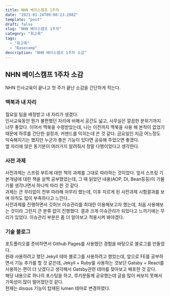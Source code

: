```yaml
---
title: NHN 베이스캠프 1주차
date: "2021-01-24T09:08:23.208Z"
template: "post"
draft: false
slug: "NHN 베이스캠프 1주차"
category: "회고록"
tags:
  - "회고록"
  - "Basecamp"
description: "NHN 베이스캠프 1주차 소감"
---
```


## **NHN 베이스캠프 1주차 소감**

NHN 인사교육이 끝나고 첫 주가 끝난 소감을 간단하게 적는다.  

### **맥북과 내 자리**

월요일 팀을 배정받고 내 자리가 생겼다.  
인사교육동안 뭔가 불편했던 자리에 비해서 공간도 넓고, 사무실은 깔끔한 분위기까지 너무 좋았다. 이어서 맥북을 수령받았는데, 나는 이전까지 맥북을 사용 해 본적이 없었기 때문에 하루를 간단한 설정과, 커맨드를 익히는데 쓴 것 같다. 금요일인 지금 어느정도 익숙해지기는 했지만 누군가 좋은 기능이 있다면 공유해 주었으면 좋겠다.  
옆 자리에 앉은 동기분이 여러가지 알려줘서 정말 다행이었다고 생각한다.

### **사전 과제**

사전과제는 스프링 부트에 대한 책의 과제를 그대로 따라하는 것이었다. 앞서 스프링 기본개념에 대한 책을 살짝 공부했었는데, 그 때 읽었던 내용(AOP, DI, Bean등등)이 가물가물 생각나면서 하나씩 따라 한 것 같다.  
과제는 큰 무리없이 전부 따라해 마무리 했는데, 이후 치르게 된 사전과제 시험결과를 보며 아직도 많이 부족하다고 느낀다..  
사전과제를 진행하면서 깃허브 이슈관리를 최대한 이용해보고자 했는데, 처음 사용해보는 것이라 그런지 큰 분류 없이 진행했다. 결과 크게 이슈관리가 되었다고 느끼기에는 무리가 있었다. 이슈관리 부분은 좀 더 알아보고 적용시켜 봐야겠다.

### **기술 블로그**

포트폴리오를 준비하면서 Github Pages를 사용했던 경험을 바탕으로 블로그를 만들었다.  
원래 사용하려고 했던 Jekyll 테마 블로그를 사용하려고 했었는데, 앞으로 FE를 공부하면서 기능 추가를 할 것 같은데, Jekyll + Ruby를 사용하는 것보단 Gatsby + React를 사용하는 편이 더 낫겠다고 생각해서 Gatsby관련 테마를 찾아보고 배포한 것 같다.  
해당 내용으로 하나의 포스팅을 하고, 루키분들께 공유했는데 글을 많이 써보지 못해서 가독성이 많이 떨어졌던것 같다.  
현재는 disqus 기능이 탑재된 lumen 테마로 변경하였다.
